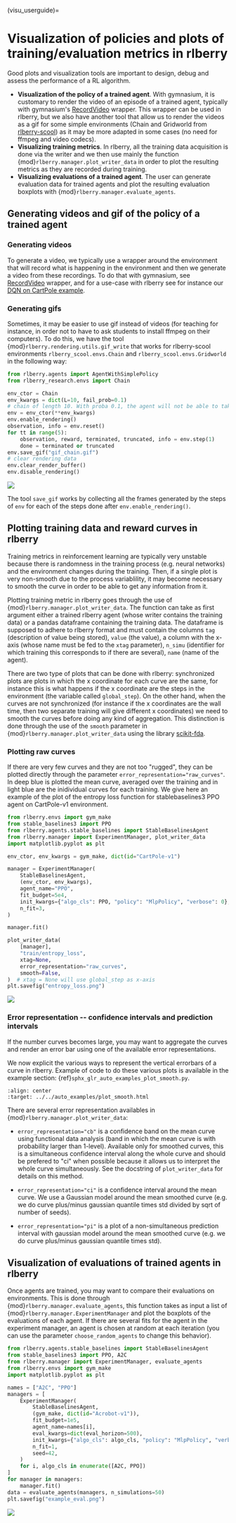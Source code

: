 (visu_userguide)=

# Visualization of policies and plots of training/evaluation metrics in rlberry

Good plots and visualization tools are important to design, debug and assess the performance of a RL algorithm.

- **Visualization of the policy of a trained agent**. With gymnasium, it is customary to render the video of an episode of a trained agent, typically with gymnasium's [RecordVideo](https://gymnasium.farama.org/api/wrappers/misc_wrappers/#gymnasium.wrappers.RecordVideo) wrapper. This wrapper can be used in rlberry, but we also have another tool that allow us to render the videos as a gif for some simple environments (Chain and Gridworld from [rlberry-scool](https://github.com/rlberry-py/rlberry-scool/tree/main/rlberry_scool/envs/finite)) as it may be more adapted in some cases (no need for ffmpeg and video codecs).
- **Visualizing training metrics**. In rlberry, all the training data acquisition is done via the writer and we then use mainly the function {mod}`rlberry.manager.plot_writer_data` in order to plot the resulting metrics as they are recorded during training.
- **Visualizing evaluations of a trained agent**. The user can generate evaluation data for trained agents and plot the resulting evaluation boxplots with {mod}`rlberry.manager.evaluate_agents`.

## Generating videos and gif of the policy of a trained agent
### Generating videos
To generate a video, we typically use a wrapper around the environment that will record what is happening in the environment and then we generate a video from these recordings. To do that with gymnasium, see  [RecordVideo](https://gymnasium.farama.org/api/wrappers/misc_wrappers/#gymnasium.wrappers.RecordVideo) wrapper, and for a use-case with rlberry see for instance our [DQN on CartPole example](https://rlberry-py.github.io/rlberry/auto_examples/demo_agents/video_plot_dqn.html#sphx-glr-auto-examples-demo-agents-video-plot-dqn-py).

### Generating gifs

Sometimes, it may be easier to use gif instead of videos (for teaching for instance, in order not to have to ask students to install ffmpeg on their computers). To do this, we have the tool {mod}`rlberry.rendering.utils.gif_write` that works for rlberry-scool environments `rlberry_scool.envs.Chain` and `rlberry_scool.envs.Gridworld` in the following way:

```python
from rlberry.agents import AgentWithSimplePolicy
from rlberry_research.envs import Chain

env_ctor = Chain
env_kwargs = dict(L=10, fail_prob=0.1)
# chain of length 10. With proba 0.1, the agent will not be able to take the action it wants to take.
env = env_ctor(**env_kwargs)
env.enable_rendering()
observation, info = env.reset()
for tt in range(5):
    observation, reward, terminated, truncated, info = env.step(1)
    done = terminated or truncated
env.save_gif("gif_chain.gif")
# clear rendering data
env.clear_render_buffer()
env.disable_rendering()
```

![](gif_chain.gif)

The tool `save_gif` works by collecting all the frames generated by the steps of `env` for each of the steps done after `env.enable_rendering()`.

## Plotting training data and reward curves in rlberry

Training metrics in reinforcement learning are typically very unstable because there is randomness in the training process (e.g. neural networks) and the environment changes during the training. Then, if a single plot is very non-smooth due to the process variablility, it may become necessary to smooth the curve in order to be able to get any information from it.

Plotting training metric in rlberry goes through the use of {mod}`rlberry.manager.plot_writer_data`. The function can take as first argument either a trained rlberry agent (whose writer contains the training data) or a pandas dataframe containing the training data. The dataframe is supposed to adhere to rlberry format and must contain the columns `tag` (description of value being stored), `value` (the value), a column with the x-axis (whose name must be fed to the `xtag` parameter), `n_simu` (identifier for which training this corresponds to if there are several), `name` (name of the agent).

There are two type of plots that can be done with rlberry: synchronized plots are plots in which the x coordinate for each curve are the same, for instance this is what happens if the x coordinate are the steps in the environment (the variable called `global_step`). On the other hand, when the curves are not synchronized (for instance if the x coordinates are the wall time, then two separate training will give different x coordinates) we need to smooth the curves before doing any kind of aggregation. This distinction is done through the use of the `smooth` parameter in {mod}`rlberry.manager.plot_writer_data` using the library [scikit-fda](https://github.com/GAA-UAM/scikit-fda).

### Plotting raw curves

If there are very few curves and they are not too "rugged", they can be plotted directly through the parameter `error_representation="raw_curves"`. In deep blue is plotted the mean curve, averaged over the training and in light blue are the inidividual curves for each training.  We give here an example of the plot of the entropy loss function for stablebaselines3 PPO agent on CartPole-v1 environment.

```python
from rlberry.envs import gym_make
from stable_baselines3 import PPO
from rlberry.agents.stable_baselines import StableBaselinesAgent
from rlberry.manager import ExperimentManager, plot_writer_data
import matplotlib.pyplot as plt

env_ctor, env_kwargs = gym_make, dict(id="CartPole-v1")

manager = ExperimentManager(
    StableBaselinesAgent,
    (env_ctor, env_kwargs),
    agent_name="PPO",
    fit_budget=5e4,
    init_kwargs={"algo_cls": PPO, "policy": "MlpPolicy", "verbose": 0},
    n_fit=3,
)

manager.fit()

plot_writer_data(
    [manager],
    "train/entropy_loss",
    xtag=None,
    error_representation="raw_curves",
    smooth=False,
)  # xtag = None will use global_step as x-axis
plt.savefig("entropy_loss.png")
```

![](entropy_loss.png)

### Error representation -- confidence intervals and prediction intervals


If the number curves becomes large, you may want to aggregate the curves and render an error bar using one of the available error representations.

We now explicit the various ways to represent the vertical errorbars of a curve in rlberry. Example of code to do these various plots is available in the example section: {ref}`sphx_glr_auto_examples_plot_smooth.py`.

```{image} ../../../../_images/sphx_glr_plot_smooth_002.png
:align: center
:target: ../../auto_examples/plot_smooth.html
```
There are several error representation availables in {mod}`rlberry.manager.plot_writer_data`:

- `error_representation="cb"` is a confidence band on the mean curve using functional data analysis (band in which the mean curve is with probability larger than 1-level). Available only for smoothed curves, this is a simultaneous confidence interval along the whole curve and should be prefered to "ci" when possible because it allows us to interpret the whole curve simultaneously. See the docstring of `plot_writer_data` for details on this method.

- `error_representation="ci"` is a confidence interval around the mean curve. We use a Gaussian model around the mean smoothed curve (e.g. we do curve plus/minus gaussian quantile times std divided by sqrt of number of seeds).

- `error_representation="pi"` is a plot of a non-simultaneous prediction interval with gaussian model around the mean smoothed curve (e.g. we do curve plus/minus gaussian quantile times std).


## Visualization of evaluations of trained agents in rlberry

Once agents are trained, you may want to compare their evaluations on environments. This is done through {mod}`rlberry.manager.evaluate_agents`, this function takes as input a list of {mod}`rlberry.manager.ExperimentManager` and plot the boxplots of the evaluations of each agent. If there are several fits for the agent in the experiment manager, an agent is chosen at random at each iteration (you can use the parameter `choose_random_agents` to change this behavior).


```python
from rlberry.agents.stable_baselines import StableBaselinesAgent
from stable_baselines3 import PPO, A2C
from rlberry.manager import ExperimentManager, evaluate_agents
from rlberry.envs import gym_make
import matplotlib.pyplot as plt

names = ["A2C", "PPO"]
managers = [
    ExperimentManager(
        StableBaselinesAgent,
        (gym_make, dict(id="Acrobot-v1")),
        fit_budget=1e5,
        agent_name=names[i],
        eval_kwargs=dict(eval_horizon=500),
        init_kwargs={"algo_cls": algo_cls, "policy": "MlpPolicy", "verbose": 0},
        n_fit=1,
        seed=42,
    )
    for i, algo_cls in enumerate([A2C, PPO])
]
for manager in managers:
    manager.fit()
data = evaluate_agents(managers, n_simulations=50)
plt.savefig("example_eval.png")
```
![](example_eval.png)

